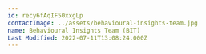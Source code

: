 ```yaml
---
id: recy6fAqIF50xxgLp
contactImage: ../assets/behavioural-insights-team.jpg
name: Behavioural Insights Team (BIT)
Last Modified: 2022-07-11T13:08:24.000Z
---
```

